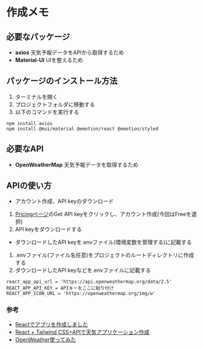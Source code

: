 # 作成メモ
## 必要なパッケージ
 - **axios** 天気予報データをAPIから取得するため
 - **Material-UI** UIを整えるため
 

## パッケージのインストール方法
1. ターミナルを開く
2. プロジェクトフォルダに移動する
3. 以下のコマンドを実行する
```
npm install axios
npm install @mui/material @emotion/react @emotion/styled

```

 ## 必要なAPI
 - **OpenWeatherMap** 天気予報データを取得するため

## APIの使い方
- アカウント作成、API keyのダウンロード
1. [Pricingページ](https://openweathermap.org/price)のGet API keyをクリックし、アカウント作成(今回はFreeを選択)
2. API keyをダウンロードする

- ダウンロードしたAPI keyを.envファイル(環境変数を管理する)に記載する
1. .envファイル(ファイル名任意)をプロジェクトのルートディレクトリに作成する
2. ダウンロードしたAPI keyなどを.envファイルに記載する
```
react_app_api_url = 'https://api.openweathermap.org/data/2.5'
REACT_APP_API_KEY = APIキーをここに貼り付け
REACT_APP_ICON_URL = 'https://openweathermap.org/img/w'
```


### 参考
 - [Reactでアプリを作成しました](https://qiita.com/kanfutrooper/items/d2e309174931362b1f8a)
 - [React + Tailwind CSS+APIで天気アプリケーション作成](https://reffect.co.jp/react/react-tailwind)
 - [OpenWeather使ってみた](https://zenn.dev/daifukuninja/articles/5e696cd0a75ba8)
